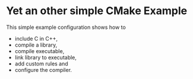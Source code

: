 # Yet an other simple CMake Example
This simple example configuration shows how to
* include C in C++,
* compile a library,
* compile executable,
* link library to executable,
* add custom rules and
* configure the compiler.
